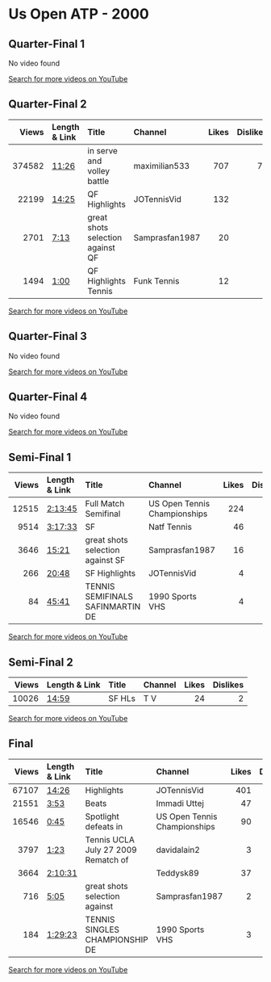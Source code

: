 
# Us Open ATP - 2000
    
## Quarter-Final 1
No video found

[Search for more videos on YouTube](https://www.youtube.com/results?search_query=%22us+open%22+%22Hewitt%22+%22Clement%22+%222000%22+%22highlights%22)     

## Quarter-Final 2
|   Views | Length & Link                                        | Title                                | Channel        |   Likes |   Dislikes |
|--------:|:-----------------------------------------------------|:-------------------------------------|:---------------|--------:|-----------:|
|  374582 | [11:26](https://www.youtube.com/watch?v=36wpnYByAMA) | in   serve and volley battle         | maximilian533  |     707 |         70 |
|   22199 | [14:25](https://www.youtube.com/watch?v=GL2MLAqHAPQ) | QF Highlights                        | JOTennisVid    |     132 |          5 |
|    2701 | [7:13](https://www.youtube.com/watch?v=pkCPYTiUHqA)  | great shots selection against     QF | Samprasfan1987 |      20 |          0 |
|    1494 | [1:00](https://www.youtube.com/watch?v=gu1KAAhPBh4)  | QF Highlights   Tennis               | Funk Tennis    |      12 |          0 |

[Search for more videos on YouTube](https://www.youtube.com/results?search_query=%22us+open%22+%22Sampras%22+%22Krajicek%22+%222000%22+%22highlights%22)     

## Quarter-Final 3
No video found

[Search for more videos on YouTube](https://www.youtube.com/results?search_query=%22us+open%22+%22Safin%22+%22Kiefer%22+%222000%22+%22highlights%22)     

## Quarter-Final 4
No video found

[Search for more videos on YouTube](https://www.youtube.com/results?search_query=%22us+open%22+%22Martin%22+%22Johansson%22+%222000%22+%22highlights%22)     

## Semi-Final 1
|   Views | Length & Link                                          | Title                                | Channel                      |   Likes |   Dislikes |
|--------:|:-------------------------------------------------------|:-------------------------------------|:-----------------------------|--------:|-----------:|
|   12515 | [2:13:45](https://www.youtube.com/watch?v=5gErVnCRdZ4) | Full Match    Semifinal              | US Open Tennis Championships |     224 |          1 |
|    9514 | [3:17:33](https://www.youtube.com/watch?v=W4_niicU2xw) | SF                                   | Natf Tennis                  |      46 |         10 |
|    3646 | [15:21](https://www.youtube.com/watch?v=oeD1NcaBM_0)   | great shots selection against     SF | Samprasfan1987               |      16 |          0 |
|     266 | [20:48](https://www.youtube.com/watch?v=9-1SVkuR4Hg)   | SF Highlights                        | JOTennisVid                  |       4 |          0 |
|      84 | [45:41](https://www.youtube.com/watch?v=wqrEjsVYC2k)   | TENNIS    SEMIFINALS SAFINMARTIN  DE | 1990 Sports VHS              |       4 |          0 |

[Search for more videos on YouTube](https://www.youtube.com/results?search_query=%22us+open%22+%22Sampras%22+%22Hewitt%22+%222000%22+%22highlights%22)     

## Semi-Final 2
|   Views | Length & Link                                        | Title   | Channel   |   Likes |   Dislikes |
|--------:|:-----------------------------------------------------|:--------|:----------|--------:|-----------:|
|   10026 | [14:59](https://www.youtube.com/watch?v=SKKucgeK2ms) | SF HLs  | T V       |      24 |          2 |

[Search for more videos on YouTube](https://www.youtube.com/results?search_query=%22us+open%22+%22Safin%22+%22Martin%22+%222000%22+%22highlights%22)     

## Final
|   Views | Length & Link                                          | Title                                 | Channel                      |   Likes |   Dislikes |
|--------:|:-------------------------------------------------------|:--------------------------------------|:-----------------------------|--------:|-----------:|
|   67107 | [14:26](https://www.youtube.com/watch?v=J47DsTvjCrk)   | Highlights                            | JOTennisVid                  |     401 |         13 |
|   21551 | [3:53](https://www.youtube.com/watch?v=oI_qNQrs6Pg)    | Beats                                 | Immadi Uttej                 |      47 |          7 |
|   16546 | [0:45](https://www.youtube.com/watch?v=zvofY3w4YDg)    | Spotlight   defeats   in              | US Open Tennis Championships |      90 |          2 |
|    3797 | [1:23](https://www.youtube.com/watch?v=NZ_KeFom0SI)    | Tennis   UCLA July 27 2009 Rematch of | davidalain2                  |       3 |          0 |
|    3664 | [2:10:31](https://www.youtube.com/watch?v=vDkXsd2Yhmo) |                                       | Teddysk89                    |      37 |          0 |
|     716 | [5:05](https://www.youtube.com/watch?v=LhRdtiz9HCQ)    | great shots selection against         | Samprasfan1987               |       2 |          0 |
|     184 | [1:29:23](https://www.youtube.com/watch?v=RI4TafdwRJU) | TENNIS    SINGLES CHAMPIONSHIP  DE    | 1990 Sports VHS              |       3 |          1 |

[Search for more videos on YouTube](https://www.youtube.com/results?search_query=%22us+open%22+%22Safin%22+%22Sampras%22+%222000%22+%22highlights%22)     
